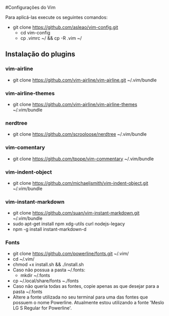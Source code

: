 #Configurações do Vim

Para aplicá-las execute os seguintes comandos:

* git clone https://github.com/asleao/vim-config.git
    * cd vim-config
    * cp .vimrc ~/ && cp -R .vim ~/

## Instalação do plugins

### vim-airline

* git clone https://github.com/vim-airline/vim-airline.git ~/.vim/bundle

### vim-airline-themes

* git clone https://github.com/vim-airline/vim-airline-themes ~/.vim/bundle

### nerdtree 

* git clone https://github.com/scrooloose/nerdtree ~/.vim/bundle


### vim-comentary 

* git clone https://github.com/tpope/vim-commentary ~/.vim/bundle

### vim-indent-object 

* git clone https://github.com/michaeljsmith/vim-indent-object.git ~/.vim/bundle


### vim-instant-markdown

* git clone https://github.com/suan/vim-instant-markdown.git ~/.vim/bundle
* sudo apt-get install npm xdg-utils curl nodejs-legacy
* npm -g install instant-markdown-d

### Fonts
 
* git clone https://github.com/powerline/fonts.git ~/.vim/
* cd ~/.vim/
* chmod +x install.sh && ./install.sh
* Caso não possua a pasta ~/.fonts:
    * mkdir ~/.fonts
* cp ~/.local/share/fonts ~./fonts
* Caso não queria todas as fontes, copie apenas as que desejar para a pasta ~/.fonts
* Altere a fonte utilizada no seu terminal para uma das fontes que possuem
 o nome Powerline. Atualmente estou utilizando a fonte 'Meslo LG S Regular for Powerline'.
